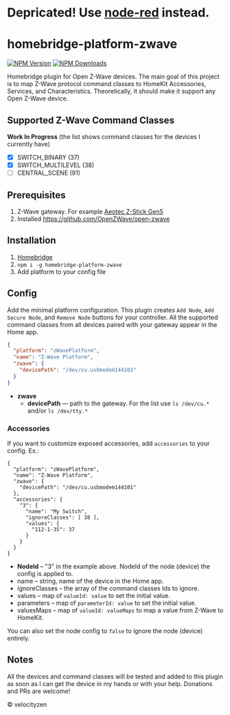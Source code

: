# Depricated! Use [node-red](https://nodered.org) instead.

# homebridge-platform-zwave

[![NPM Version](https://img.shields.io/npm/v/homebridge-platform-zwave.svg?style=flat-square)](https://www.npmjs.com/package/homebridge-platform-zwave)
[![NPM Downloads](https://img.shields.io/npm/dt/homebridge-platform-zwave.svg?style=flat-square)](https://www.npmjs.com/package/homebridge-platform-zwave)

Homebridge plugin for Open Z-Wave devices. The main goal of this project is to map Z-Wave protocol command classes to HomeKit Accessories, Services, and Characteristics. Theoretically, it should make it support any Open Z-Wave device.

## Supported Z-Wave Command Classes

__Work In Progress__ (the list shows command classes for the devices I currently have)

- [x] SWITCH_BINARY (37)
- [x] SWITCH_MULTILEVEL (38)
- [ ] CENTRAL_SCENE (91)

## Prerequisites

1. Z-Wave gateway. For example [Aeotec Z-Stick Gen5](https://aeotec.com/z-wave-usb-stick)
2. Installed https://github.com/OpenZWave/open-zwave

## Installation

1. [Homebridge](https://github.com/nfarina/homebridge)
2. `npm i -g homebridge-platform-zwave`
3. Add platform to your config file

## Config

Add the minimal platform configuration. This plugin creates `Add Node`, `Add Secure Node`, and `Remove Node` buttons for your controller. All the supported command classes from all devices paired with your gateway appear in the Home app.

```json
{
  "platform": "zWavePlatform",
  "name": "Z-Wave Platform",
  "zwave": {
    "devicePath": "/dev/cu.usbmodem144101"
  }
}
```

* __zwave__
  * __devicePath__ — path to the gateway. For the list use `ls /dev/cu.*` and/or `ls /dev/tty.*`

### Accessories

If you want to customize exposed accessories, add `accessories` to your config. Ex.:

```
{
  "platform": "zWavePlatform",
  "name": "Z-Wave Platform",
  "zwave": {
    "devicePath": "/dev/cu.usbmodem144101"
  },
  "accessories": {
    "3": {
      "name": "My Switch",
      "ignoreClasses": [ 38 ],
      "values": {
        "112-1-35": 37
      }
    }
  }
}
```

- __NodeId__ – "3" in the example above. NodeId of the node (device) the config is applied to.
- name – string, name of the device in the Home app.
- ignoreClasses – the array of the command classes Ids to ignore.
- values – map of `valueId: value` to set the initial value.
- parameters – map of `parameterId: value` to set the initial value.
- valuesMaps – map of `valueId: valueMaps` to map a value from Z-Wave to HomeKit.

You can also set the node config to `false` to ignore the node (device) entirely.

## Notes

All the devices and command classes will be tested and added to this plugin as soon as I can get the device in my hands or with your help. Donations and PRs are welcome!

© velocityzen
